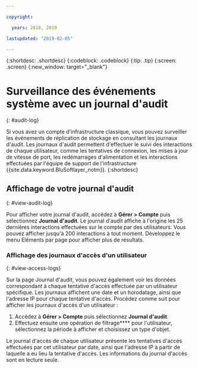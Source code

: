 ```yaml
---

copyright:

  years: 2018, 2019

lastupdated: "2019-02-05"

---
```


{:shortdesc: .shortdesc}
{:codeblock: .codeblock}
{:tip: .tip}
{:screen: .screen}
{:new_window: target="_blank"}


# Surveillance des événements système avec un journal d'audit
{: #audit-log}

Si vous avez un compte d'infrastructure classique, vous pouvez surveiller les événements de réplication de stockage en consultant les journaux d'audit. Les journaux d'audit permettent d'effectuer le suivi des interactions de chaque utilisateur, comme les tentatives de connexion, les mises à jour de vitesse de port, les redémarrages d'alimentation et les interactions effectuées par l'équipe de support de l'infrastructure {{site.data.keyword.BluSoftlayer_notm}}.
{:shortdesc}


## Affichage de votre journal d'audit
{: #view-audit-log}

Pour afficher votre journal d'audit, accédez à **Gérer > Compte** puis sélectionnez **Journal d'audit**. Le journal d'audit affiche à l'origine les 25 dernières interactions effectuées sur le compte par des utilisateurs. Vous pouvez afficher jusqu'à 200 interactions à tout moment. Développez le menu Eléments par page pour afficher plus de résultats. 

### Affichage des journaux d'accès d'un utilisateur
{: #view-access-logs}

Sur la page Journal d'audit, vous pouvez également voir les données correspondant à chaque tentative d'accès effectuée par un utilisateur spécifique. Les journaux affichent une date et un horodatage, ainsi que l'adresse IP pour chaque tentative d'accès. Procédez comme suit pour afficher les journaux d'accès d'un utilisateur :

1. Accédez à **Gérer > Compte** puis sélectionnez **Journal d'audit**. 
2. Effectuez ensuite une opération de filtrage**** pour l'utilisateur, sélectionnez la période à afficher et choisissez un type d'objet.  

Le journal d'accès de chaque utilisateur présente les tentatives d'accès effectuées par cet utilisateur par date, ainsi que l'adresse IP à partir de laquelle a eu lieu la tentative d'accès. Les informations du journal d'accès sont en lecture seule. 
